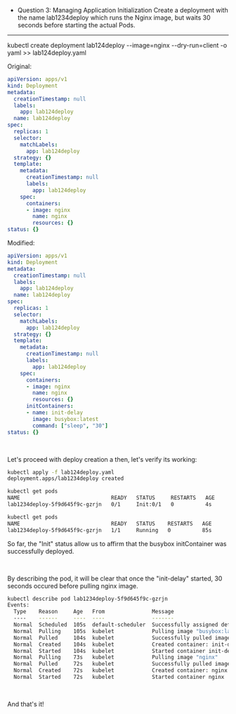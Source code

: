 - Question 3: Managing Application Initialization
Create a deployment with the name lab1234deploy which runs the Nginx image, but waits 30 seconds before starting the actual Pods.

-------------------------------------------------------------

kubectl create deployment lab124deploy --image=nginx --dry-run=client -o yaml >> lab124deploy.yaml


Original:
```YAML
apiVersion: apps/v1
kind: Deployment
metadata:
  creationTimestamp: null
  labels:
    app: lab124deploy
  name: lab124deploy
spec:
  replicas: 1
  selector:
    matchLabels:
      app: lab124deploy
  strategy: {}
  template:
    metadata:
      creationTimestamp: null
      labels:
        app: lab124deploy
    spec:
      containers:
      - image: nginx
        name: nginx
        resources: {}
status: {}
```

Modified:
```YAML
apiVersion: apps/v1
kind: Deployment
metadata:
  creationTimestamp: null
  labels:
    app: lab124deploy
  name: lab124deploy
spec:
  replicas: 1
  selector:
    matchLabels:
      app: lab124deploy
  strategy: {}
  template:
    metadata:
      creationTimestamp: null
      labels:
        app: lab124deploy
    spec:
      containers:
      - image: nginx
        name: nginx
        resources: {}
      initContainers:
      - name: init-delay
        image: busybox:latest
        command: ["sleep", "30"]
status: {}
```

&nbsp;

Let's proceed with deploy creation a then, let's verify its working:
```bash
kubectl apply -f lab124deploy.yaml
deployment.apps/lab1234deploy created

kubectl get pods
NAME                             READY   STATUS     RESTARTS   AGE
lab1234deploy-5f9d645f9c-gzrjn   0/1     Init:0/1   0          4s

kubectl get pods
NAME                             READY   STATUS    RESTARTS   AGE
lab1234deploy-5f9d645f9c-gzrjn   1/1     Running   0          85s
```
So far, the "Init" status allow us to affirm that the busybox initContainer was successfully deployed.

&nbsp;

By describing the pod, it will be clear that once the "init-delay" started, 30 seconds occured before pulling nginx image.
```bash
kubectl describe pod lab1234deploy-5f9d645f9c-gzrjn
Events:
  Type    Reason     Age   From               Message
  ----    ------     ----  ----               -------
  Normal  Scheduled  105s  default-scheduler  Successfully assigned default/lab1234deploy-5f9d645f9c-gzrjn to talos-2pv-ytc
  Normal  Pulling    105s  kubelet            Pulling image "busybox:latest"
  Normal  Pulled     104s  kubelet            Successfully pulled image "busybox:latest" in 1.224s (1.224s including waiting). Image size: 2167176 bytes.
  Normal  Created    104s  kubelet            Created container: init-delay
  Normal  Started    104s  kubelet            Started container init-delay
  Normal  Pulling    73s   kubelet            Pulling image "nginx"
  Normal  Pulled     72s   kubelet            Successfully pulled image "nginx" in 1.237s (1.237s including waiting). Image size: 72195292 bytes.
  Normal  Created    72s   kubelet            Created container: nginx
  Normal  Started    72s   kubelet            Started container nginx
```

&nbsp;

And that's it!